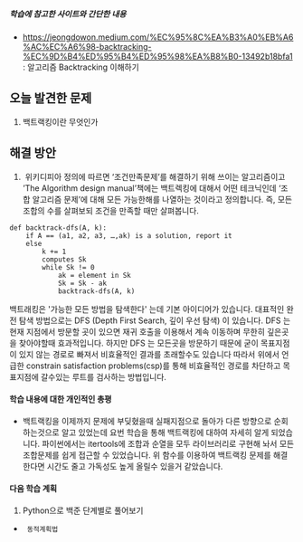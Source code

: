 ##### 학습에 참고한 사이트와 간단한 내용 
* https://jeongdowon.medium.com/%EC%95%8C%EA%B3%A0%EB%A6%AC%EC%A6%98-backtracking-%EC%9D%B4%ED%95%B4%ED%95%98%EA%B8%B0-13492b18bfa1 : 알고리즘  Backtracking 이해하기

## 오늘 발견한 문제 
1. 백트랙킹이란 무엇인가

## 해결 방안 
1.  위키디피아 정의에 따르면 ‘조건만족문제’를 해결하기 위해 쓰이는 알고리즘이고 ’The Algorithm design manual’책에는 백트렉킹에 대해서 어떤 테크닉인데 ‘조합 알고리즘 문제’에 대해 모든 가능한해를 나열하는 것이라고 정의합니다. 즉, 모든 조합의 수를 살펴보되 조건을 만족할 때만 살펴봅니다.
```
def backtrack-dfs(A, k):
	if A == (a1, a2, a3, …,ak) is a solution, report it
	else
		k += 1
		computes Sk
		while Sk != 0
			ak = element in Sk
			Sk = Sk - ak
			backtrack-dfs(A, k)
```
백트래킹은 '가능한 모든 방법을 탐색한다' 는데 기본 아이디어가 있습니다. 대표적인 완전 탐색 방법으로는 DFS (Depth First Search, 깊이 우선 탐색) 이 있습니다. DFS 는 현재 지점에서 방문할 곳이 있으면 재귀 호출을 이용해서 계속 이동하며 무한히 깊은곳을 찾아야할때 효과적입니다. 하지만 DFS 는 모든곳을 방문하기 때문에 굳이 목표지점이 있지 않는 경로로 빠져서 비효율적인 결과를 초래할수도 있습니다 따라서 위에서 언급한 constrain satisfaction problems(csp)를 통해 비효율적인 경로를 차단하고 목표지점에 갈수있는 루트를 검사하는 방법입니다.

#### 학습 내용에 대한 개인적인 총평 
- 백트랙킹을 이제까지 문제에 부딪혔을때 실패지점으로 돌아가 다른 방향으로 순회하는것으로 알고 있었는데 요번 학습을 통해 백트랙킹에 대하여 자세히 알게 되었습니다.
파이썬에서는 itertools에 조합과 순열을 모두 라이브러리로 구현해 놔서 모든 조합문제를 쉽게 접근할 수 있었습니다. 위 함수를 이용하여 백트랙킹 문제를 해결한다면 시간도 줄고 가독성도 높게 올릴수 있을거 같았습니다.

#### 다음 학습 계획 
1. Python으로 백준 단계별로 풀어보기
*      동적계획법
